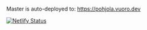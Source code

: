Master is auto-deployed to:
https://pohjola.vuoro.dev

[![Netlify Status](https://api.netlify.com/api/v1/badges/61b921bb-9ca8-4123-b5b8-1854cdb06b42/deploy-status)](https://app.netlify.com/sites/pohjola/deploys)
